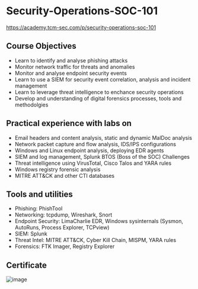 # Security-Operations-SOC-101
https://academy.tcm-sec.com/p/security-operations-soc-101

## Course Objectives
- Learn to identify and analyse phishing attacks
- Monitor network traffic for threats and anomalies
- Monitor and analyse endpoint security events
- Learn to use a SIEM for security event correlation, analysis and incident management
- Learn to leverage threat intelligence to enchance security operations
- Develop and understanding of digital forensics processes, tools and methodolgies

## Practical experience with labs on
- Email headers and content analysis, static and dynamic MalDoc analysis
- Network packet capture and flow analysis, IDS/IPS configurations
- Windows and Linux endpoint analysis, deploying EDR agents
- SIEM and log management, Splunk BTOS (Boss of the SOC) Challenges
- Threat intelligence using VirusTotal, Cisco Talos and YARA rules
- Windows registry forensic analysis
- MITRE ATT&CK and other CTI databases

## Tools and utilities
- Phishing: PhishTool
- Networking: tcpdump, Wireshark, Snort
- Endpoint Security: LimaCharlie EDR, Windows sysinternals (Sysmon, AutoRuns, Process Explorer, TCPview)
- SIEM: Splunk
- Threat Intel: MITRE ATT&CK, Cyber Kill Chain, MISPM, YARA rules
- Forensics: FTK Imager, Registry Explorer

## Certificate
![image](https://github.com/user-attachments/assets/50083a25-e21d-4a03-ab8c-137eaa6470ea)


